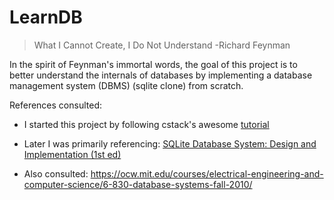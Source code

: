 # LearnDB

> What I Cannot Create, I Do Not Understand -Richard Feynman

In the spirit of Feynman's immortal words, the goal of this project is to better understand the internals of databases by
implementing a database management system (DBMS) (sqlite clone) from scratch.

References consulted:

- I started this project by following cstack's awesome [tutorial](https://cstack.github.io/db_tutorial/)
    
- Later I was primarily referencing: [SQLite Database System: Design and Implementation (1st ed)](https://books.google.com/books?id=9Z6IQQnX1JEC&source=gbs_similarbooks)

- Also consulted: https://ocw.mit.edu/courses/electrical-engineering-and-computer-science/6-830-database-systems-fall-2010/
